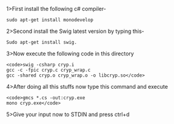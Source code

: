 1>First install the following c# compiler-

<code>sudo apt-get install monodevelop</code>

2>Second install the Swig latest version by typing this-

<code>Sudo apt-get install swig.</code>

3>Now execute the following code in this directory

	<code>swig -csharp cryp.i
	gcc -c -fpic cryp.c cryp_wrap.c
	gcc -shared cryp.o cryp_wrap.o -o libcryp.so</code>

4>After doing all this stuffs now type this command and execute
		
	<code>gmcs *.cs -out:cryp.exe
	mono cryp.exe</code>

5>Give your input now to STDIN and press ctrl+d
